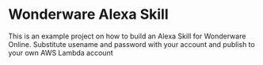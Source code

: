 # Wonderware Alexa Skill

This is an example project on how to build an Alexa Skill for Wonderware Online.
Substitute usename and password with your account and publish to your own AWS Lambda account
